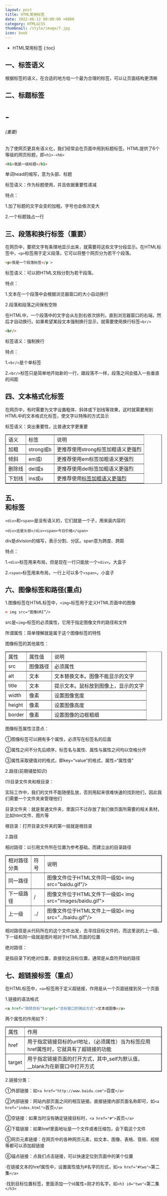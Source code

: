 ```yaml
---
layout: post
title: HTML常用标签
date: 2022-06-12 00:00:00 +0800
category: HTML&CSS
thumbnail: /style/image/7.jpg
icon: book
---
```



* HTML常用标签
{:toc}

## 一、标签语义
根据标签的语义，在合适的地方给一个最为合理的标签，可以让页面结构更清晰  

## 二、标题标签<h1>-<h6>(重要)
为了使网页更具有语义化，我们经常会在页面中用到标题标签。HTML提供了6个等级的网页标题，即`<h1>-<h6>`  

```html
<h1>我是一级标题</h1>
```

单词head的缩写，意为头部、标题  

标签语义：作为标题使用，并且依据重要性递减  

特点：  

1.加了标题的文字会变的加粗，字号也会依次变大  

2.一个标题独占一行  

## 三、段落和换行标签（重要）
在网页中，要把文字有条理地显示出来，就需要将这些文字分段显示。在HTML标签中，`<p>`标签用于定义段落，它可以将整个网页分为若干个段落。  

```html
<p>我是一个段落标签</p >
```

标签语义：可以把HTML文档分割为若干段落。  

特点：  

1.文本在一个段落中会根据浏览器窗口的大小自动换行  

2.段落和段落之间保有空隙  

在HTML中，一个段落中的文字会从左到右依次排列，直到浏览器窗口的右端，然后才自动换行。如果希望某段文本强制换行显示，就需要使用换行标签`<br/>`

```html
<br/>
```

标签语义：强制换行  

特点：  

1.`<br/>`是个单标签

2.`<br/>`标签只是简单地开始新的一行，跟段落不一样，段落之间会插入一些垂直的间距

## 四、文本格式化标签
在网页中，有时需要为文字设置粗体、斜体或下划线等效果，这时就需要用到HTML中的文本格式化标签，使文字以特殊的方式显示  

标签语义：突出重要性，比普通文字更重要  

<table border="1">
<tr>
<td>语义</td>
<td>标签</td>
<td>说明</td>
</tr>
<tr>
<td>加粗</td>
<td>strong或b</td>
<td>更推荐使用strong标签加粗语义更强烈</td>
</tr>
<tr>
<td>倾斜</td>
<td>em或i</td>
<td>更推荐使用em标签加粗语义更强烈</td>
</tr>
<tr>
<td>删除线</td>
<td>del或s</td>
<td>更推荐使用del标签加粗语义更强烈</td>
</tr>
<tr>
<td>下划线</td>
<td>ins或u</td>
<td>更推荐使用<ins>标签加粗语义更强烈</td>
</tr>
</table>

## 五、<div>和<span>标签
`<div>`和`<span>`是没有语义的，它们就是一个子，用来装内容的  

```
<div>这是头部</div><span>今日价格</span>
```
div是division的缩写，表示分割、分区。span意为跨度、跨距  

特点：  

1.`<div>`标签用来布局，但是现在一行只能放一个`<div>`。大盒子  

2.`<span>`标签用来布局，一行上可以多个`<span>`。小盒子  

## 六、图像标签和路径(重点)
1.图像标签在HTML标签中，`<img>`标签用于定义HTML页面中的图像  

```html
< img src="图像URI”/>
```
src是`<img>`标签的必须属性，它用于指定图像文件的路径和文件  

所谓属性：简单理解就是属于这个图像标签的特性  

图像标签的其他属性：  

<table border="1">
<tr>
<td>属性</td>
<td>属性值</td>
<td>说明</td>
</tr>
<tr>
<td>src</td>
<td>图像路径</td>
<td>必须属性</td>
</tr>
<tr>
<td>alt</td>
<td>文本</td>
<td>文本替换文本。图像不能显示的文字</td>
</tr>
<tr>
<td>title</td>
<td>文本</td>
<td>提示文本。鼠标放到图像上，显示的文字</td>
</tr>
<tr>
<td>width</td>
<td>像素</td>
<td>设置图像宽度</td>
</tr>
<tr>
<td>height</td>
<td>像素</td>
<td>设置图像高度</td>
</tr>
<tr>
<td>border</td>
<td>像素</td>
<td>设置图像的边框粗细</td>
</table>  

图像标签属性注意点：  

①图像标签可以拥有多个属性，必须写在标签名的后面  

②属性之间不分先后顺序，标签名与属性、属性与属性之间均以空格分开  

③属性采取键值对的格式，即key=“value”的格式，属性=“属性值”  

2.路径(前期铺垫知识)  

(1)目录文件夹和根目录： 

实际工作中，我们的文件不能随便乱放，否则用起来很难快速的找到他们，因此我们需要一个文件夹来管理他们 

目录文件夹：就是普通文件夹，里面只不过存放了我们做页面所需要的相关素材，比如html文件、图片等  

根目录：打开目录文件夹的第一层就是根目录  

2.路径  

相对路径：以引用文件所在位置为参考基础，而建立出的目录路径  

<table border="1">
<tr>
<td>相对路径分类</td>
<td>符号</td>
<td>说明</td>
</tr>
<tr>
<td>同一路径</td>
<td> </td>
<td>图像文件位于HTML文件同一级如< img src="baidu.gif"/></td>
</tr>
<tr>
<td>下一级路径</td>
<td>/</td>
<td>图像文件位于HTML文件下一级如< img src="images/baidu.gif"></td>
</tr>
<tr>
<td>上一级</td>
<td>../</td>
<td>图像文件位于HTML文件上一级如< img src="../baidu.gif"/>
</tr>
</table>

相对路径是从代码所在的这个文件出发，去寻找目标文件的，而这里说的上一级、下一级和同一级就是图片相对于HTML页面的位置  

绝对路径：  

是指目录下的绝对位置，直接到达目标位置，通常是从盘符开始的路径  

## 七、超链接标签（重点）
在HTML标签中，`<a>`标签用于定义超链接，作用是从一个页面链接到另一个页面  

1.链接的语法格式  

```html
<a href="跳转目标"target="目标窗口的弹出方式">文本或图像</a>
```
两个属性的作用如下：  

<table border="1">
<tr>
<td>属性</td>
<td>作用</td>
</tr>
<tr>
<td>href</td>
<td>用于指定链接目标的url地址，（必须属性）当为标签应用href属性时，它就具有了超链接的功能</td>
</tr>
<tr>
<td>target</td>
<td>用于指定链接页面的打开方式，其中_self为默认值，__blank为在新窗口中打开方式</td>
</table>

2.链接分类：  

①外部链接：如`<a href="http://www.baidu.com">`百度`</a>`  

②内部链接：网站内部页面之间的相互链接。直接链接内部页面名称即可，如`<a href="index.html">`首页`</a>`  

③空链接：如果当时没有确定链接目标时，`<a href="#">`首页`</a>`  

④下载链接：如果href里面地址是一个文件或者压缩包，会下载这个文件  

⑤网页元素链接：在网页中的各种网页元素，如文本、图像、表格、音频、视频等都可以添加超链接  

⑥锚点链接：点我们点击链接，可以快速定位到页面中的某个位置  

·在链接文本的href属性中，设置属性值为#名字的形式，如`<a href="#two">`第二集`</a>`  

·找到目标位置标签，里面添加一个id属性=刚才的名字，如`<h3 id="two">`第二集`</h3>`  
